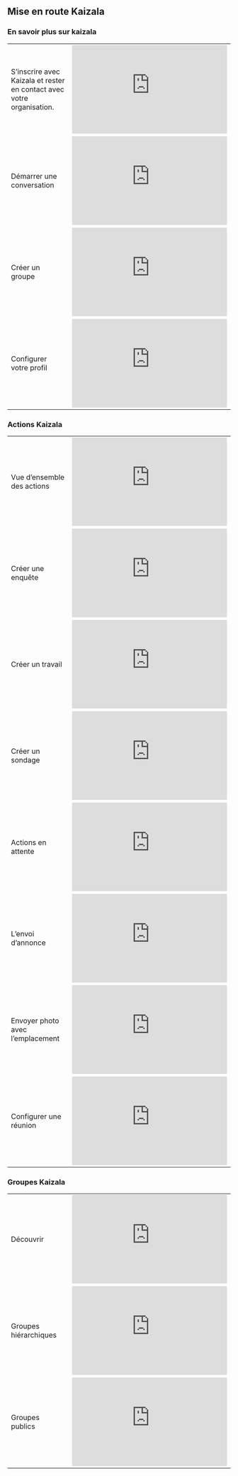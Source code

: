 ## <a name="get-started-with-kaizala"></a>Mise en route Kaizala

### <a name="learn-about-kaizala"></a>En savoir plus sur kaizala
|  |  |
|---------|---------|
| S’inscrire avec Kaizala et rester en contact avec votre organisation.   | <iframe width="350" height="200" src="https://www.youtube.com/embed/JrSYq8KRYP4" frameborder="0" allowfullscreen></iframe>   |
| Démarrer une conversation | <iframe width="350" height="200" src="https://www.youtube.com/embed/1uvTGnOnh2o" frameborder="0" allowfullscreen></iframe>   |
| Créer un groupe | <iframe width="350" height="200" src="https://www.youtube.com/embed/-g7hbbchBO4" frameborder="0" allowfullscreen></iframe>   |
| Configurer votre profil |  <iframe width="350" height="200" src="https://www.youtube.com/embed/4ceQhUhyIK0" frameborder="0" allowfullscreen></iframe>   |
### <a name="kaizala-actions"></a>Actions Kaizala
|  |  |
|---------|---------|
| Vue d’ensemble des actions | <iframe width="350" height="200" src="https://www.youtube.com/embed/Rht_yThaPf4" frameborder="0" allowfullscreen></iframe>  |
| Créer une enquête | <iframe width="350" height="200" src="https://www.youtube.com/embed/-njHV3Ze3pg" frameborder="0" allowfullscreen></iframe>     | 
| Créer un travail | <iframe width="350" height="200" src="https://www.youtube.com/embed/Qrk2amE1jbk" frameborder="0" allowfullscreen></iframe>     | 
| Créer un sondage | <iframe width="350" height="200" src="https://www.youtube.com/embed/Z-9lSaTImGw" frameborder="0" allowfullscreen></iframe>     |
| Actions en attente | <iframe width="350" height="200" src="https://www.youtube.com/embed/CcbQJpMVSo4" frameborder="0" allowfullscreen></iframe>     |
| L’envoi d’annonce | <iframe width="350" height="200" src="https://www.youtube.com/embed/7YaRPVj45v0" frameborder="0" allowfullscreen></iframe>     |
| Envoyer photo avec l’emplacement | <iframe width="350" height="200" src="https://www.youtube.com/embed/OIh93F5ivL8" frameborder="0" allowfullscreen></iframe>     |
| Configurer une réunion | <iframe width="350" height="200" src="https://www.youtube.com/embed/T-5CIL4thvs" frameborder="0" allowfullscreen></iframe>     |
### <a name="kaizala-groups"></a>Groupes Kaizala
|  |  |
|---------|---------|
| Découvrir | <iframe width="350" height="200" src="https://www.youtube.com/embed/9jpiqkOqWoc" frameborder="0" allowfullscreen></iframe>     |
| Groupes hiérarchiques | <iframe width="350" height="200" src="https://www.youtube.com/embed/lztv-ei4jXQ" frameborder="0" allowfullscreen></iframe>     |
| Groupes publics | <iframe width="350" height="200" src="https://www.youtube.com/embed/3xnI5pzQ7rU" frameborder="0" allowfullscreen></iframe>     |
